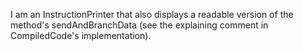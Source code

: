 I am an InstructionPrinter that also displays a readable version of the method's sendAndBranchData (see the explaining comment in CompiledCode's implementation).